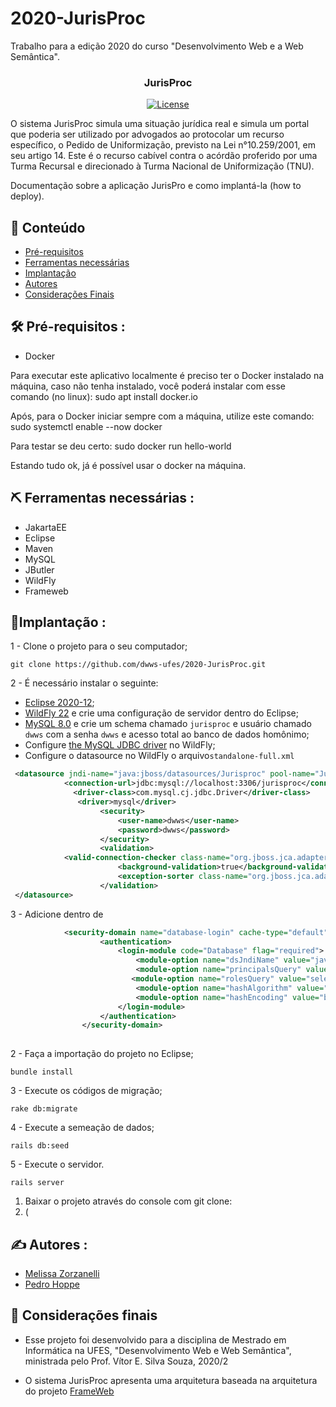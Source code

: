 # 2020-JurisProc
Trabalho para a edição 2020 do curso "Desenvolvimento Web e a Web Semântica".  

<h3 align="center">JurisProc</h3>

<div align="center">

[![License](https://img.shields.io/badge/license-MIT-blue.svg)](/LICENSE)

</div>

O sistema JurisProc simula uma situação jurídica real e simula um portal que poderia ser utilizado por advogados ao protocolar um recurso específico, o Pedido de Uniformização, previsto na Lei n°10.259/2001, em seu artigo 14. Este é o recurso cabível contra o acórdão proferido por uma Turma Recursal e direcionado à Turma Nacional de Uniformização (TNU).  

Documentação sobre a aplicação JurisPro e como implantá-la (how to deploy).

## 📝 Conteúdo

- [Pré-requisitos](#pre-requisitos)
- [Ferramentas necessárias](#ferramentas)
- [Implantação](#implantacao)
- [Autores](#autores)
- [Considerações Finais](#consideracoes)


## 🛠️ Pré-requisitos <a name = "pre-requisitos"></a>:
- Docker

Para executar este aplicativo localmente é preciso ter o Docker instalado na máquina, caso não tenha instalado, você poderá instalar com esse comando (no linux): 
sudo apt install docker.io

Após, para o Docker iniciar sempre com a máquina, utilize este comando: sudo systemctl enable --now docker

Para testar se deu certo: sudo docker run hello-world

Estando tudo ok, já é possível usar o docker na máquina.

## ⛏️ Ferramentas necessárias <a name = "ferramentas"></a>:
- JakartaEE
- Eclipse
- Maven
- MySQL
- JButler
- WildFly
- Frameweb

## 🚀Implantação <a name = "implantacao"></a>: 

1 - Clone o projeto para o seu computador;
```
git clone https://github.com/dwws-ufes/2020-JurisProc.git
```

2 - É necessário instalar o seguinte:
- [Eclipse 2020-12](http://www.eclipse.org/);
- [WildFly 22](http://wildfly.org) e crie uma configuração de servidor dentro do Eclipse;
- [MySQL 8.0](http://www.mysql.com/products/community/) e crie um schema chamado `jurisproc` e usuário chamado `dwws` com a senha `dwws` e acesso total ao banco de dados homônimo;
- Configure [the MySQL JDBC driver](http://dev.mysql.com/downloads/connector/j/) no WildFly;
- Configure o datasource no WildFly o arquivo`standalone-full.xml`

```XML
 <datasource jndi-name="java:jboss/datasources/Jurisproc" pool-name="JurisprocPool">
            <connection-url>jdbc:mysql://localhost:3306/jurisproc</connection-url>
              <driver-class>com.mysql.cj.jdbc.Driver</driver-class>
               <driver>mysql</driver>
                    <security>
                        <user-name>dwws</user-name>
                        <password>dwws</password>
                    </security>
                    <validation>
			<valid-connection-checker class-name="org.jboss.jca.adapters.jdbc.extensions.mysql.MySQLValidConnectionChecker"/>
                        <background-validation>true</background-validation>
                        <exception-sorter class-name="org.jboss.jca.adapters.jdbc.extensions.mysql.MySQLExceptionSorter"/>
                    </validation>          
 </datasource>
```
3 - Adicione dentro de <subsystem xmlns="urn:jboss:domain:security:2.0">
            <security-domains>
```XML
		    <security-domain name="database-login" cache-type="default">
                    <authentication>
                        <login-module code="Database" flag="required">
                            <module-option name="dsJndiName" value="java:jboss/datasources/Jurisproc"/>
                            <module-option name="principalsQuery" value="select senha from Usuario where email=?"/>
                           <module-option name="rolesQuery" value="select roles_nome,'Roles' from Usuario_SystemRole as user_roles inner join Usuario as su on su.id = user_roles.Usuario_id where su.email = ?"/>
                            <module-option name="hashAlgorithm" value="SHA-256"/>
                            <module-option name="hashEncoding" value="base64"/>
                        </login-module>
                    </authentication>
                </security-domain>
		    
```
2 - Faça a importação do projeto no Eclipse;
```
bundle install
```

3 - Execute os códigos de migração;
```
rake db:migrate
```

4 - Execute a semeação de dados;
```
rails db:seed
```

5 - Execute o servidor.
```
rails server
```

1. Baixar o projeto através do console com git clone: 
2. (

## ✍️ Autores <a name = "autores"></a>:
- [Melissa Zorzanelli](http://lattes.cnpq.br/5734353552551908)
- [Pedro Hoppe](http://lattes.cnpq.br/4031843038047078)



## 🎉 Considerações finais <a name = "consideracoes"></a>
- Esse projeto foi desenvolvido para a disciplina de Mestrado em Informática na UFES, "Desenvolvimento Web e Web Semântica", ministrada pelo Prof. Vítor E. Silva Souza, 2020/2

- O sistema JurisProc apresenta uma arquitetura baseada na arquitetura do projeto [FrameWeb](https://nemo.inf.ufes.br/projetos/frameweb/)
